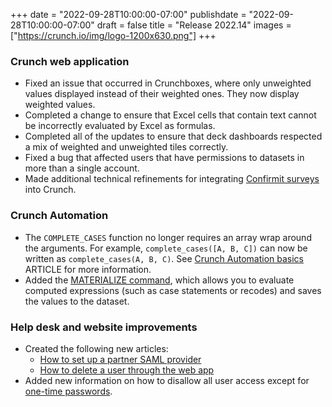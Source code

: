 +++
date = "2022-09-28T10:00:00-07:00"
publishdate = "2022-09-28T10:00:00-07:00"
draft = false
title = "Release 2022.14"
images = ["https://crunch.io/img/logo-1200x630.png"]
+++

### Crunch web application

- Fixed an issue that occurred in Crunchboxes, where only unweighted values displayed instead of their weighted ones. They now display weighted values.
- Completed a change to ensure that Excel cells that contain text cannot be incorrectly evaluated by Excel as formulas.
- Completed all of the updates to ensure that deck dashboards respected a mix of weighted and unweighted tiles correctly.
- Fixed a bug that affected users that have permissions to datasets in more than a single account.
- Made additional technical refinements for integrating [Confirmit surveys](https://help.crunch.io/hc/en-us/articles/360060784772-How-to-import-from-Confirmit-into-Crunch) into Crunch.

### Crunch Automation

- The `COMPLETE_CASES` function no longer requires an array wrap around the arguments. For example,  `complete_cases([A, B, C])` can now be written as `complete_cases(A, B, C)`. See [Crunch Automation basics](https://help.crunch.io/hc/en-us/articles/360041769292-Crunch-Automation-basics#toc9) ARTICLE for more information.
- Added the [MATERIALIZE command](https://help.crunch.io/hc/en-us/articles/8472308632461-MATERIALIZE-command), which allows you to evaluate computed expressions  (such as case statements or recodes) and saves the values to the dataset.

### Help desk and website improvements

- Created  the following new articles:
    - [How to set up a partner SAML provider](https://help.crunch.io/hc/en-us/articles/9284853041549-Setting-Up-a-Partner-SAML-Provider)
    - [How to delete a user through the web app](https://help.crunch.io/hc/en-us/articles/9400918056333-Delete-a-user)
- Added new information on how to disallow all user access except for [one-time passwords](https://help.crunch.io/hc/en-us/articles/360045141591-Using-One-Time-Passwords).
